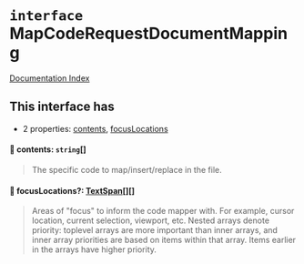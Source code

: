 # `interface` MapCodeRequestDocumentMapping

[Documentation Index](../README.md)

## This interface has

- 2 properties:
[contents](#-contents-string),
[focusLocations](#-focuslocations-textspan)


#### 📄 contents: `string`\[]

> The specific code to map/insert/replace in the file.



#### 📄 focusLocations?: [TextSpan](../interface.TextSpan.2/README.md)\[]\[]

> Areas of "focus" to inform the code mapper with. For example, cursor
> location, current selection, viewport, etc. Nested arrays denote
> priority: toplevel arrays are more important than inner arrays, and
> inner array priorities are based on items within that array. Items
> earlier in the arrays have higher priority.



